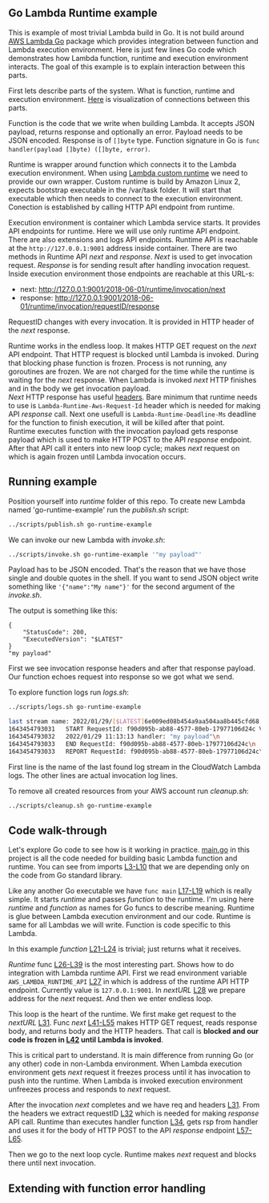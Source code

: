 <!--
most trivial lambda runtime

What is Lambda runtime?

Whay is that ineteresting?

How it works?
- next is blocking call, your Lambd is frozen on the next call

https://docs.aws.amazon.com/lambda/latest/dg/runtimes-api.html



salje i druge headere
https://docs.aws.amazon.com/lambda/latest/dg/runtimes-api.html
najvazniji koji bi trebalo obraditi 
Lambda-Runtime-Deadline-Ms 


za vjezbu moze napisati hendlanje error a 
kada callback vrati error
-->


## Go Lambda Runtime example

This is example of most trivial Lambda build in Go. It is not build around [AWS Lambda Go](https://github.com/aws/aws-lambda-go/tree/0462b0000e7468bdc8a9c456273c1551fab284aa) package which provides integration between function and Lambda execution environment. Here is just few lines Go code which demonstrates how Lambda function, runtime and execution environment interacts. The goal of this example is to explain interaction between this parts. 

First lets describe parts of the system. What is function, runtime and execution environment.
[Here](https://docs.aws.amazon.com/lambda/latest/dg/runtimes-context.html) is visualization of connections between this parts.

Function is the code that we write when building Lambda. It accepts JSON payload, returns response and optionally an error. Payload needs to be JSON encoded. Response is of `[]byte` type. Function signature in Go is `func handler(payload []byte) ([]byte, error)`.

Runtime is wrapper around function which connects it to the Lambda execution environment. When using [Lambda custom runtime](https://docs.aws.amazon.com/lambda/latest/dg/runtimes-custom.html) we need to provide our own wrapper. Custom runtime is build by Amazon Linux 2, expects bootstrap executable in the /var/task folder. It will start that executable which then needs to connect to the execution environment. Conection is established by calling HTTP API endpoint from runtime.   

Execution environment is container which Lambda service starts. It provides API endpoints for runtime. Here we will use only runtime API endpoint. There are also extensions and logs API endpoints. Runtime API is reachable at the `http://127.0.0.1:9001` address inside container. There are two methods in Runtime API *next* and *response*. *Next* is used to get invocation request. *Response* is for sending result after handling invocation request. Inside execution environment those endpoints are reachable at this URL-s:
* next: http://127.0.0.1:9001/2018-06-01/runtime/invocation/next
* response: http://127.0.0.1:9001/2018-06-01/runtime/invocation/requestID/response

RequestID changes with every invocation. It is provided in HTTP header of the *next* response. 

Runtime works in the endless loop. It makes HTTP GET request on the *next* API endpoint. That HTTP request is blocked until Lambda is invoked. During that blocking phase function is frozen. Process is not running, any goroutines are frozen. We are not charged for the time while the runtime is waiting for the *next* response. When Lambda is invoked *next* HTTP finishes and in the body we get invocation payload.   
*Next* HTTP response has useful [headers](https://docs.aws.amazon.com/lambda/latest/dg/runtimes-api.html). Bare minimum that runtime needs to use is `Lambda-Runtime-Aws-Request-Id` header which is needed for making API *response* call. Next one usefull is `Lambda-Runtime-Deadline-Ms` deadline for the function to finish execution, it will be killed after that point.  
Runtime executes function with the invocation payload gets response payload which is used to make HTTP POST to the API *response* endpoint. After that API call it enters into new loop cycle; makes *next* request on which is again frozen until Lambda invocation occurs.   

## Running example

Position yourself into _runtime_ folder of this repo. To create new Lambda named 'go-runtime-example' run the *publish.sh* script: 
``` sh
../scripts/publish.sh go-runtime-example
```

We can invoke our new Lambda with _invoke.sh_:

``` sh
../scripts/invoke.sh go-runtime-example '"my payload"'
``` 
Payload has to be JSON encoded. That's the reason that we have those single and double quotes in the shell. If you want to send JSON object write something like `'{"name":"My name"}'` for the second argument of the *invoke.sh*.

The output is something like this:

``` 
{
    "StatusCode": 200,
    "ExecutedVersion": "$LATEST"
}
"my payload"
``` 
First we see invocation response headers and after that response payload. Our function echoes request into response so we got what we send.

To explore function logs run *logs.sh*:

``` sh
../scripts/logs.sh go-runtime-example
```

``` sh
last stream name: 2022/01/29/[$LATEST]6e009ed08b454a9aa504aa8b445cfd68
1643454793031	START RequestId: f90d095b-ab88-4577-80eb-17977106d24c Version: $LATEST\n
1643454793032	2022/01/29 11:13:13 handler: "my payload"\n
1643454793033	END RequestId: f90d095b-ab88-4577-80eb-17977106d24c\n
1643454793033	REPORT RequestId: f90d095b-ab88-4577-80eb-17977106d24c\tDuration: 1.22 ms\tBilled Duration: 37 ms\tMemory Size: 128 MB\tMax Memory Used: 15 MB\tInit Duration: 34.80 ms\t\n
``` 

First line is the name of the last found log stream in the CloudWatch Lambda logs. The other lines are actual invocation log lines. 


To remove all created resources from your AWS account run *cleanup.sh*:

``` sh
../scripts/cleanup.sh go-runtime-example
``` 

## Code walk-through

Let's explore Go code to see how is it working in practice. [main.go](main.go) in this project is all the code needed for building basic Lambda function and runtime. You can see from imports [L3-L10](main.go#L3-L10) that we are depending only on the code from Go standard library.

Like any another Go executable we have `func main` [L17-L19](main.go#L17-L19) which is really simple. It starts *runtime* and passes *function* to the runtime. I'm using here *runtime* and *function* as names for Go funcs to describe meaning. Runtime is glue between Lambda execution environment and our code. Runtime is same for all Lambdas we will write. Function is code specific to this Lambda. 

In this example *function* [L21-L24](main.go#L21-L24) is trivial; just returns what it receives. 

*Runtime* func [L26-L39](main.go#L26-L39) is the most interesting part. Shows how to do integration with Lambda runtime API. First we read environment variable `AWS_LAMBDA_RUNTIME_API` [L27](main.go#L27) in which is address of the runtime API HTTP endpoint. Currently value is `127.0.0.1:9001`. In _nextURL_ [L28](main.go#L28) we prepare address for the *next* request. And then we enter endless loop. 

This loop is the heart of the runtime. We first make get request to the *nextURL* [L31](main.go#L31). Func *next* [L41-L55](main.go#L41-L55) makes HTTP GET request, reads response body, and returns body and the HTTP headers. That call is **blocked and our code is frozen in [L42](main.go#L42) until Lambda is invoked**. 

This is critical part to understand. It is main difference from running Go (or any other) code in non-Lambda environment. When Lambda execution environment gets *next* request it freezes process until it has invocation to push into the runtime. When Lambda is invoked execution environment unfreezes process and responds to *next* request. 

After the invocation *next* completes and we have req and headers [L31](main.go#L31). From the headers we extract requestID [L32](main.go#L32) which is needed for making *response* API call. Runtime than executes handler function [L34](main.go#L34), gets rsp from handler and uses it for the body of HTTP POST to the API *response* endpoint [L57-L65](main.go#L57-L65). 

Then we go to the next loop cycle. Runtime makes *next* request and blocks there until next invocation. 

## Extending with function error handling

<!--
https://github.com/mantil-io/go-lambda-examples/blob/master/runtime/main.go#
-->
